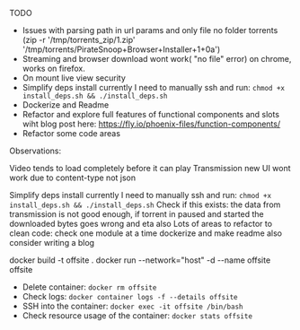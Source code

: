 TODO

* Issues with parsing path in url params and only file no folder torrents
  (zip -r '/tmp/torrents_zip/1.zip' '/tmp/torrents/PirateSnoop+Browser+Installer+1+0a')
* Streaming and browser download wont work( "no file" error) on chrome, works on firefox.
* On mount live view security
* Simplify deps install currently I need to manually ssh and run: `chmod +x install_deps.sh && ./install_deps.sh`
* Dockerize and Readme
* Refactor and explore full features of functional components and slots wiht blog post here: https://fly.io/phoenix-files/function-components/
* Refactor some code areas

Observations:

Video tends to load completely before it can play
Transmission new UI wont work due to content-type not json

Simplify deps install currently I need to manually ssh and run: `chmod +x install_deps.sh && ./install_deps.sh`
Check if this exists: the data from transmission is not good enough, if torrent in paused and started the downloaded bytes goes wrong and eta also
Lots of areas to refactor to clean code: check one module at a time
dockerize and make readme also consider writing a blog

docker build -t offsite .
docker run --network="host" -d --name offsite offsite

* Delete container: `docker rm offsite`
* Check logs: `docker container logs -f --details offsite`
* SSH into the container: `docker exec -it offsite /bin/bash`
* Check resource usage of the container: `docker stats offsite`
